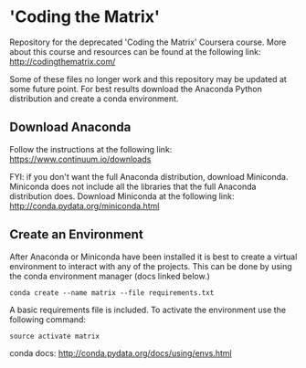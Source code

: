 # 'Coding the Matrix'

Repository for the deprecated 'Coding the Matrix' Coursera course.  More about this course and resources can be found at the following link: http://codingthematrix.com/

Some of these files no longer work and this repository may be updated at some future point.  For best results download the Anaconda Python distribution and create a conda environment.

## Download Anaconda

Follow the instructions at the following link: https://www.continuum.io/downloads

FYI: if you don't want the full Anaconda distribution, download Miniconda.  Miniconda does not include all the libraries that the full Anaconda distribution does.  Download Miniconda at the following link: http://conda.pydata.org/miniconda.html

## Create an Environment

After Anaconda or Miniconda have been installed it is best to create a virtual environment to interact with any of the projects.  This can be done by using the conda environment manager (docs linked below.)

`conda create --name matrix --file requirements.txt`

A basic requirements file is included.  To activate the environment use the following command:

`source activate matrix`

conda docs: http://conda.pydata.org/docs/using/envs.html
